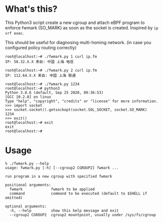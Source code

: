 # What's this?

This Python3 script create a new cgroup and attach eBPF program to enforce fwmark (SO_MARK) as soon as the socket is created. Inspired by `ip vrf exec`.

This should be useful for diagnosing multi-homing network. (in case you configured policy routing correctly)

```
root@localhost:~# ./fwmark.py 1 curl ip.fm
IP: 58.32.X.X 来自: 中国 上海 电信

root@localhost:~# ./fwmark.py 2 curl ip.fm
IP: 112.64.X.X 来自: 中国 上海 联通

root@localhost:~# ./fwmark.py 1234
root@localhost:~# python3
Python 3.8.6 (default, Sep 25 2020, 09:36:53)
[GCC 10.2.0] on linux
Type "help", "copyright", "credits" or "license" for more information.
>>> import socket
>>> socket.socket().getsockopt(socket.SOL_SOCKET, socket.SO_MARK)
1234
>>> exit()
root@localhost:~# exit
exit
root@localhost:~# 
```

# Usage

```
% ./fwmark.py --help
usage: fwmark.py [-h] [--cgroup2 CGROUP2] fwmark ...

run program in a new cgroup with specified fwmark

positional arguments:
  fwmark             fwmark to be applied
  command            command to be executed (default to $SHELL if omitted)

optional arguments:
  -h, --help         show this help message and exit
  --cgroup2 CGROUP2  cgroup2 mountpoint, usually under /sys/fs/cgroup
```
